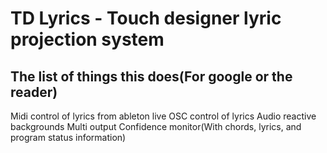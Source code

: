 # TD Lyrics - Touch designer lyric projection system

## The list of things this does(For google or the reader)
Midi control of lyrics from ableton live
OSC control of lyrics
Audio reactive backgrounds
Multi output
Confidence monitor(With chords, lyrics, and program status information)
